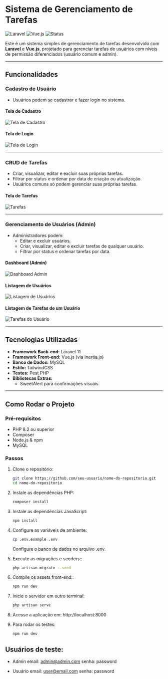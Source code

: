 # Sistema de Gerenciamento de Tarefas

![Laravel](https://img.shields.io/badge/Laravel-11-blue) ![Vue.js](https://img.shields.io/badge/Vue.js-3-green) ![Status](https://img.shields.io/badge/Status-Concluído-brightgreen)

Este é um sistema simples de gerenciamento de tarefas desenvolvido com **Laravel** e **Vue.js**, projetado para gerenciar tarefas de usuários com níveis de permissão diferenciados (usuário comum e admin).

---

## Funcionalidades

### Cadastro de Usuário
- Usuários podem se cadastrar e fazer login no sistema.

#### Tela de Cadastro
![Tela de Cadastro](https://github.com/user-attachments/assets/12ae2a88-f134-4203-81f9-2f91aa4a1490)

#### Tela de Login
![Tela de Login](https://github.com/user-attachments/assets/04c77458-011b-4d60-aca2-da53a160965a)

---

### CRUD de Tarefas
- Criar, visualizar, editar e excluir suas próprias tarefas.
- Filtrar por status e ordenar por data de criação ou atualização.
- Usuários comuns só podem gerenciar suas próprias tarefas.

#### Tela de Tarefas
![Tarefas](https://github.com/user-attachments/assets/8ce0c226-a12c-40ea-8501-02c7a657d34e)

---

### Gerenciamento de Usuários (Admin)
- Administradores podem:
  - Editar e excluir usuários.
  - Criar, visualizar, editar e excluir tarefas de qualquer usuário.
  - Filtrar por status e ordenar tarefas por data.

#### Dashboard (Admin)
![Dashboard Admin](https://github.com/user-attachments/assets/562955ce-44bd-4c32-b2af-385fb1569df0)

#### Listagem de Usuários
![Listagem de Usuários](https://github.com/user-attachments/assets/9d7e4c0c-b25d-467b-9274-1dc2984147e0)

#### Listagem de Tarefas de um Usuário
![Tarefas do Usuário](https://github.com/user-attachments/assets/c549d3bb-6f55-4f93-84dc-09e5e5edaa73)

---

## Tecnologias Utilizadas
- **Framework Back-end:** Laravel 11
- **Framework Front-end:** Vue.js (via Inertia.js)
- **Banco de Dados:** MySQL
- **Estilo:** TailwindCSS
- **Testes:** Pest PHP
- **Bibliotecas Extras:**
  - SweetAlert para confirmações visuais.

---

## Como Rodar o Projeto

### Pré-requisitos
- PHP 8.2 ou superior
- Composer
- Node.js & npm
- MySQL

### Passos
1. Clone o repositório:
   ```bash
   git clone https://github.com/seu-usuario/nome-do-repositorio.git
   cd nome-do-repositorio
   ```

2. Instale as dependências PHP:
   ```bash
   composer install
   ```
   
3. Instale as dependências JavaScript:
   ```bash
   npm install
   ```

4. Configure as variáveis de ambiente:
   ```bash
   cp .env.example .env
   ```
   Configure o banco de dados no arquivo .env.

5. Execute as migrações e seeders::
   ```bash
   php artisan migrate --seed
   ```
6. Compile os assets front-end::
   ```bash
   npm run dev
   ```

7. Inicie o servidor em outro terminal:
   ```bash
   php artisan serve
   ```
8. Acesse a aplicação em: http://localhost:8000

9. Para rodar os testes:
    ```bash
    npm run dev
    ```

## Usuários de teste:
- Admin
  email: admin@admin.com
  senha: password

- Usuário
  email: user@email.com
  senha: password

